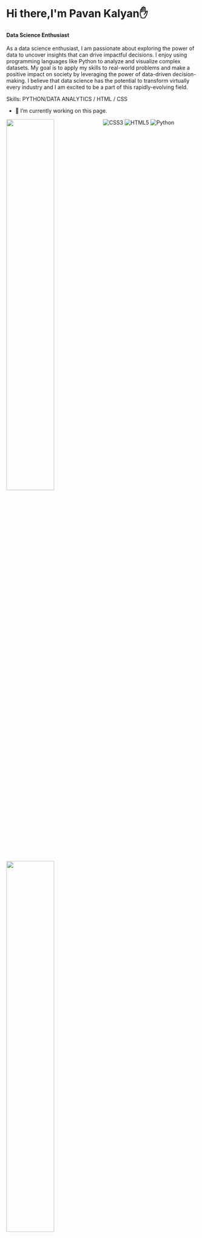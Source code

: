 # Hi there,I'm Pavan Kalyan✋
#### Data Science Enthusiast
As a data science enthusiast, I am passionate about exploring the power of data to uncover insights that can drive impactful decisions. I enjoy using programming languages like Python to analyze and visualize complex datasets.
My goal is to apply my skills to real-world problems and make a positive impact on society by leveraging the power of data-driven decision-making. I believe that data science has the potential to transform virtually every industry and I am excited to be a part of this rapidly-evolving field.

Skills: PYTHON/DATA ANALYTICS / HTML / CSS

- 🔭 I’m currently working on this page. 






<img align="left" width="50%" src='https://github-readme-stats.vercel.app/api?username=pavan-stark&show_icons=true&theme=radical'/>
<img align="left" width="50% "src='https://github-readme-stats.vercel.app/api/top-langs/?username=pavan-stark&layout=compact'/>


<img alt="CSS3"    src='https://img.shields.io/badge/css3-%231572B6.svg?style=for-the-badge&logo=css3&logoColor=white'/>
<img alt="HTML5"   src='https://img.shields.io/badge/html5-%23E34F26.svg?style=for-the-badge&logo=html5&logoColor=white'/>
<img alt="Python"     src='https://img.shields.io/badge/python-3670A0?style=for-the-badge&logo=python&logoColor=ffdd54'/>





